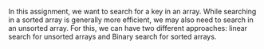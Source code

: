 In this assignment, we want to search for a key in an array. While searching
in a sorted array is generally more efficient, we may also need to search in an
unsorted array. For this, we can have two different approaches: linear search
for unsorted arrays and Binary search for sorted arrays.
